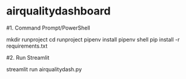 # airqualitydashboard
#1. Command Prompt/PowerShell

mkdir runproject
cd runproject
pipenv install
pipenv shell
pip install -r requirements.txt

#2. Run Streamlit

streamlit run airqualitydash.py
